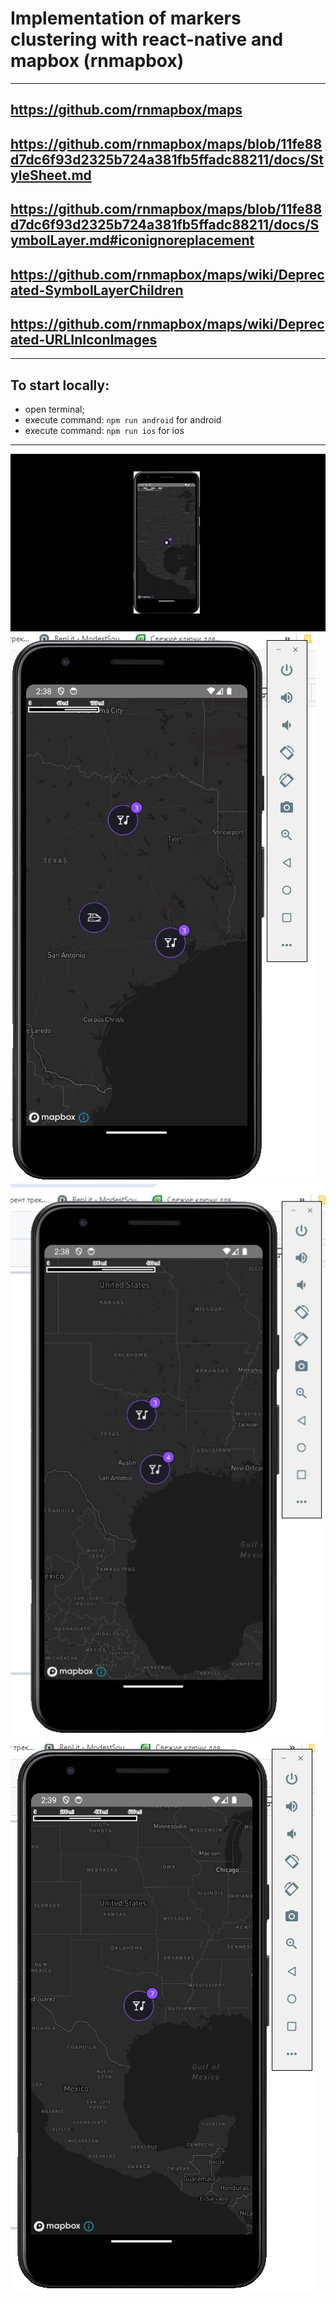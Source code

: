 
# Implementation of markers clustering with react-native and mapbox (rnmapbox)
***
## https://github.com/rnmapbox/maps
## https://github.com/rnmapbox/maps/blob/11fe88d7dc6f93d2325b724a381fb5ffadc88211/docs/StyleSheet.md
## https://github.com/rnmapbox/maps/blob/11fe88d7dc6f93d2325b724a381fb5ffadc88211/docs/SymbolLayer.md#iconignoreplacement
## https://github.com/rnmapbox/maps/wiki/Deprecated-SymbolLayerChildren
## https://github.com/rnmapbox/maps/wiki/Deprecated-URLInIconImages
***
## To start locally:
- open terminal;
- execute command: ```npm run android``` for android
- execute command: ```npm run ios``` for ios
***
![MapboxClusters.gif](MapboxClusters.gif)
![img.png](img.png)
![img_1.png](img_1.png)
![img_2.png](img_2.png)
